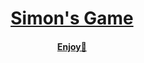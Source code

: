 <h1 align="center"><a href="https://objectorienteddev07.github.io/Simons-Game/">Simon's Game</h1>
<h4 align="center">Enjoy🎇</h4>
